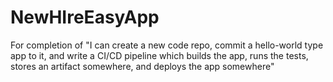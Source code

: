 # NewHIreEasyApp
For completion of "I can create a new code repo, commit a hello-world type app to it, and write a CI/CD pipeline which builds the app, runs the tests, stores an artifact somewhere, and deploys the app somewhere"
